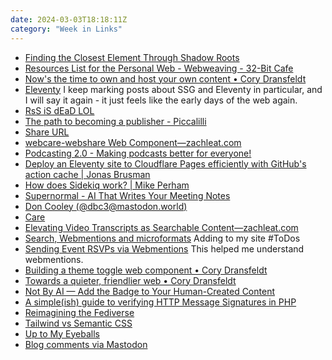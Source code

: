 ```yaml
---
date: 2024-03-03T18:18:11Z
category: "Week in Links"
---
```


* [Finding the Closest Element Through Shadow Roots](https://www.abeautifulsite.net/posts/finding-the-closest-element-through-shadow-roots/) 
* [Resources List for the Personal Web - Webweaving - 32-Bit Cafe](https://discourse.32bit.cafe/t/resources-list-for-the-personal-web/49) 
* [Now's the time to own and host your own content • Cory Dransfeldt](https://coryd.dev/posts/2024/nows-the-time-to-own-and-host-your-own-content/) 
* [Eleventy](https://chromamine.com/2023/10/eleventy/) I keep marking posts about SSG and Eleventy in particular, and I will say it again - it just feels like the early days of the web again. 
* [RsS iS dEaD LOL](https://rss-is-dead.lol/) 
* [The path to becoming a publisher - Piccalilli](https://piccalil.li/blog/the-path-to-becoming-a-publisher/) 
* [Share URL](https://nigelotoole.github.io/share-url/) 
* [webcare-webshare Web Component—zachleat.com](https://www.zachleat.com/web/webcare-webshare/) 
* [Podcasting 2.0 - Making podcasts better for everyone!](https://podcasting2.org/) 
* [Deploy an Eleventy site to Cloudflare Pages efficiently with GitHub's action cache | Jonas Brusman](https://jonas.brusman.se/deploy-eleventy-to-cloudflare-with-githubs-action-cache/) 
* [How does Sidekiq work? | Mike Perham](https://www.mikeperham.com/how-sidekiq-works/) 
* [Supernormal - AI That Writes Your Meeting Notes](https://supernormal.com/) 
* [Don Cooley (@dbc3@mastodon.world)](https://mastodon.world/@dbc3/112011742629233863) 
* [Care](https://johan.hal.se/wrote/2024/02/28/care/) 
* [Elevating Video Transcripts as Searchable Content—zachleat.com](https://www.zachleat.com/web/transcripts/) 
* [Search, Webmentions and microformats](https://hamatti.org/posts/search-webmentions-and-microformats/) Adding to my site #ToDos
* [Sending Event RSVPs via Webmentions](https://box464.com/posts/indieweb-rsvp/) This helped me understand webmentions. 
* [Building a theme toggle web component • Cory Dransfeldt](https://coryd.dev/posts/2024/building-a-theme-toggle-web-component/) 
* [Towards a quieter, friendlier web • Cory Dransfeldt](https://coryd.dev/posts/2024/towards-a-quieter-friendlier-web/) 
* [Not By AI — Add the Badge to Your Human-Created Content](https://notbyai.fyi/) 
* [A simple(ish) guide to verifying HTTP Message Signatures in PHP](https://shkspr.mobi/blog/2024/02/a-simpleish-guide-to-verifying-http-message-signatures-in-php/) 
* [Reimagining the Fediverse](https://www.newsmastfoundation.org/blog-reimagining-the-fediverse/) 
* [Tailwind vs Semantic CSS](https://nuejs.org/blog/tailwind-vs-semantic-css/) 
* [Up to My Eyeballs](https://nathanupchurch.com/blog/up-to-my-eyeballs/) 
* [Blog comments via Mastodon](https://hamatti.org/posts/blog-comments-via-mastodon/) 